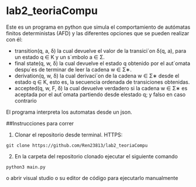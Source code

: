 # lab2_teoriaCompu
Este es un programa en python que simula el comportamiento de autómatas finitos deterministas (AFD) y las diferentes opciones que se pueden realizar con él:
- transition(q, a, δ) la cual devuelve el valor de la transici´on δ(q, a), para un estado q ∈ K y un s´ımbolo a ∈ Σ.
- final state(q, w, δ) la cual devuelve el estado q obtenido por el aut´omata despu´es de terminar de leer la cadena w ∈ Σ∗.
- derivation(q, w, δ) la cual derivaci´on de la cadena w ∈ Σ∗ desde el estado q ∈ K, esto es, la secuencia ordenada de transiciones obtenidas.
- accepted(q, w, F, δ) la cual devuelve verdadero si la cadena w ∈ Σ∗ es aceptada por el aut´omata partiendo desde elestado q; y falso en caso contrario

El programa interpreta los automatas desde un json.

##Instrucciones para correr
1) Clonar el repositorio desde terminal. HTTPS:
```
git clone https://github.com/Ren23813/lab2_teoriaCompu 
```

2) En la carpeta del repositorio clonado ejecutar el siguiente comando
```
python3 main.py
```
o abrir visual studio o su editor de código para ejecutarlo manualmente
